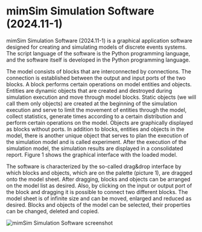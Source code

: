 # mimSim Simulation Software (2024.11-1)

mimSim Simulation Software (2024.11-1) is a graphical application software designed for creating and simulating models of discrete events systems. The script language of the software is the Python programming language, and the software itself is developed in the Python programming language.

The model consists of blocks that are interconnected by connections. The connection is established between the output and input ports of the two blocks. A block performs certain operations on model entities and objects. Entities are dynamic objects that are created and destroyed during simulation execution and move through model blocks. Static objects (we will call them only objects) are created at the beginning of the simulation execution and serve to limit the movement of entities through the model, collect statistics, generate times according to a certain distribution and perform certain operations on the model. Objects are graphically displayed as blocks without ports. In addition to blocks, entities and objects in the model, there is another unique object that serves to plan the execution of the simulation model and is called experiment. After the execution of the simulation model, the simulation results are displayed in a consolidated report. Figure 1 shows the graphical interface with the loaded model.

The software is characterized by the so-called drag&drop interface by which blocks and objects, which are on the palette (picture 1), are dragged onto the model sheet. After dragging, blocks and objects can be arranged on the model list as desired. Also, by clicking on the input or output port of the block and dragging it is possible to connect two different blocks. The model sheet is of infinite size and can be moved, enlarged and reduced as desired. Blocks and objects of the model can be selected, their properties can be changed, deleted and copied.

![mimSim Simulation Software screenshot](https://github.com/user-attachments/assets/d874068a-c851-460f-bd7b-92addb8619e7)
